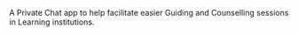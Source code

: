 A Private Chat app to help facilitate easier Guiding and Counselling sessions in Learning institutions.
